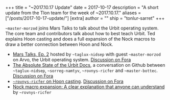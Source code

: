 +++
title = "~2017.10.17 Update"
date = 2017-10-17
description = "A short update from the Tlon team for the week of ~2017.10.17."
aliases = ["/posts/2017-10-17-update/"]
[extra]
author = ""
ship = "tonlur-sarret"
+++

`~master-morzod` joins Mars Talks to talk about the Urbit operating system. The core team and contributors talk about how to best teach Urbit. Ted explains Hoon casting and does a full expansion of the Nock macros to draw a better connection between Hoon and Nock.

- [Mars Talks, Ep. 2](https://www.youtube.com/watch?v=kh4Ai5YXFaA) hosted by `~taglux-nidsep` with guest `~master-morzod` on Arvo, the Urbit operating system. [Discussion on Fora](https://urbit.org/fora/posts/~2017.10.5..03.57.51..f4c0~/)
- [The Absolute State of the Urbit Docs](https://github.com/urbit/docs/issues/137#issuecomment-333444336), a conversation on Github between `~taglux-nidsep`, `~sorreg-namtyv`, `~rovnys-ricfer` and `~master-bottec`. [Discussion on Fora](https://urbit.org/fora/posts/~2017.10.3..03.04.45..b532~/)
- [`~rovnys-ricfer` on Hoon casting](https://github.com/urbit/docs/pull/201#issuecomment-333546648). [Discussion on Fora](https://urbit.org/fora/posts/~2017.10.3..01.53.05..07b3~/)
- [Nock macro expansion: A clear explanation that anyone can understand](https://urbit.org/fora/posts/~2017.10.6..23.50.35..fb74~/) by `~rovnys-ricfer`

